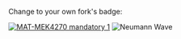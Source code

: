 Change to your own fork's badge:

[![MAT-MEK4270 mandatory 1](https://github.com/Marinelecomte/mandatory1/actions/workflows/main.yml/badge.svg)](https://github.com/Marinelecomte/mandatory1/actions/workflows/main.yml)
![Neumann Wave](report/neumannwave.gif)
